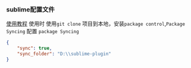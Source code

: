 ### sublime配置文件
[使用教程](http://www.cnblogs.com/figure9/p/sublime-text-complete-guide.html)
使用时 使用`git clone` 项目到本地，安装`package control`,`Package Syncing`
配置 `package Syncing`
```json
{
	"sync": true,
	"sync_folder": "D:\\sublime-plugin"
}
```